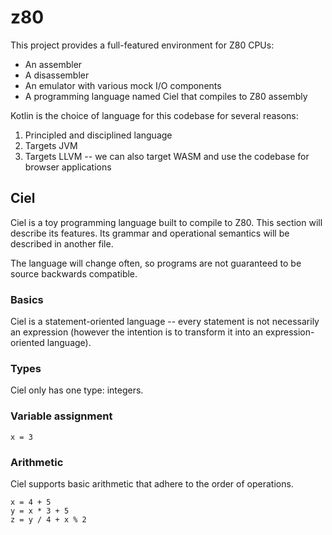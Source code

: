 # z80

This project provides a full-featured environment for Z80 CPUs:
- An assembler
- A disassembler
- An emulator with various mock I/O components
- A programming language named Ciel that compiles to Z80 assembly

Kotlin is the choice of language for this codebase for several reasons:
1. Principled and disciplined language
2. Targets JVM
3. Targets LLVM -- we can also target WASM and use the codebase for browser applications

## Ciel

Ciel is a toy programming language built to compile to Z80. This section will describe its features. Its grammar and operational semantics will be described in another file.

The language will change often, so programs are not guaranteed to be source backwards compatible.

### Basics
Ciel is a statement-oriented language -- every statement is not necessarily an expression (however the intention is to transform it into an expression-oriented language).

### Types
Ciel only has one type: integers.

### Variable assignment
```
x = 3
```

### Arithmetic
Ciel supports basic arithmetic that adhere to the order of operations.

```
x = 4 + 5
y = x * 3 + 5
z = y / 4 + x % 2
```
